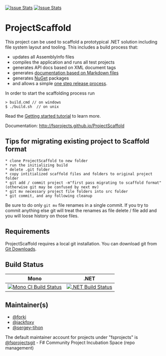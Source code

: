 [![Issue Stats](http://issuestats.com/github/fsprojects/ProjectScaffold/badge/issue)](http://issuestats.com/github/fsprojects/ProjectScaffold)
[![Issue Stats](http://issuestats.com/github/fsprojects/ProjectScaffold/badge/pr)](http://issuestats.com/github/fsprojects/ProjectScaffold)

# ProjectScaffold

This project can be used to scaffold a prototypical .NET solution including file system layout and tooling. This includes a build process that: 

* updates all AssemblyInfo files
* compiles the application and runs all test projects
* generates API docs based on XML document tags
* generates [documentation based on Markdown files](http://fsprojects.github.io/ProjectScaffold/writing-docs.html)
* generates [NuGet](http://www.nuget.org) packages
* and allows a simple [one step release process](http://fsprojects.github.io/ProjectScaffold/release-process.html).

In order to start the scaffolding process run 

    > build.cmd // on windows    
    $ ./build.sh  // on unix
    
Read the [Getting started tutorial](http://fsprojects.github.io/ProjectScaffold/index.html#Getting-started) to learn more.

Documentation: http://fsprojects.github.io/ProjectScaffold


## Tips for migrating existing project to Scaffold format

    * clone ProjectScaffold to new folder
    * run the initializing build
    * delete .git folder
    * copy intitialized scaffold files and folders to original project folder
    * git add / commit project -m"first pass migrating to scaffold format" (otherwise git may be confused by next mv)
    * git mv necessary project file folders into src folder
    * git commit, and any following cleanup

Be sure to do only ````git mv```` file renames in a single commit. If you try to commit anything else git will treat the renames as file delete / file add and you will loose history on those files.

## Requirements

ProjectScaffold requires a local git installation. You can download git from [Git Downloads](https://git-scm.com/downloads).

## Build Status

Mono | .NET
---- | ----
[![Mono CI Build Status](https://img.shields.io/travis/fsprojects/ProjectScaffold/master.svg)](https://travis-ci.org/fsprojects/ProjectScaffold) | [![.NET Build Status](https://img.shields.io/appveyor/ci/fsgit/ProjectScaffold/master.svg)](https://ci.appveyor.com/project/fsgit/projectscaffold)

## Maintainer(s)

- [@forki](https://github.com/forki)
- [@jackfoxy](https://github.com/jackfoxy)
- [@sergey-tihon](https://github.com/sergey-tihon)

The default maintainer account for projects under "fsprojects" is [@fsprojectsgit](https://github.com/fsprojectsgit) - F# Community Project Incubation Space (repo management)
